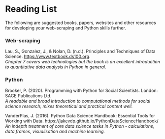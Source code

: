 # Reading List

The following are suggested books, papers, websites and other resources for developing your web-scraping and Python skills further.

### Web-scraping

Lau, S., Gonzalez, J., & Nolan, D. (n.d.). Principles and Techniques of Data Science. <a href="https://www.textbook.ds100.org" target=_blank>https://www.textbook.ds100.org</a>. <br>
*Chapter 7 covers web technologies but the book is an excellent introduction to quantitative data analysis in Python in general.*

### Python

Brooker, P. (2020). Programming with Python for Social Scientists. London: SAGE Publications Ltd. <br>
*A readable and broad introduction to computational methods for social science research; mixes theoretical and practical content well.*

VanderPlas, J. (2016). Python Data Science Handbook: Essential Tools for Working with Data. <a href="https://jakevdp.github.io/PythonDataScienceHandbook/" target=_blank>https://jakevdp.github.io/PythonDataScienceHandbook/</a> <br>
*An indepth treatment of core data science tasks in Python - calculations, data frames, visualisation and machine learning.*

